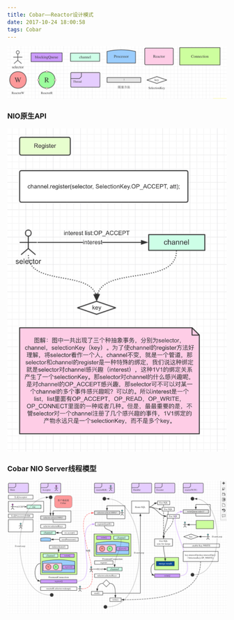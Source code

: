```yaml
---
title: Cobar——Reactor设计模式
date: 2017-10-24 18:00:58
tags: Cobar
---
```





![](Cobar-Reactor-design-pattern/CobarReactorSign.gif)

### NIO原生API

![](Cobar-Reactor-design-pattern/NioRegister.gif)

### Cobar NIO Server线程模型

![](Cobar-Reactor-design-pattern/CobarReactor.gif)



